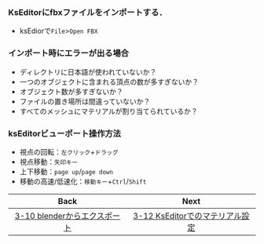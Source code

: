 ### KsEditorにfbxファイルをインポートする．
- ksEdiorで`File`>`Open FBX`  
### インポート時にエラーが出る場合
- ディレクトリに日本語が使われていないか？
- 一つのオブジェクトに含まれる頂点の数が多すぎないか？
- オブジェクト数が多すぎないか？
- ファイルの置き場所は間違っていないか？
- すべてのメッシュにマテリアルが割り当てられているか？

### ksEditorビューポート操作方法
- 視点の回転：`左クリック`+`ドラッグ`  
- 視点移動：`矢印キー`  
- 上下移動：`page up`/`page down`  
- 移動の高速/低速化：`移動キー`+`Ctrl`/`Shift`  

| Back | Next |
|:---:|:---:|
| [3-10 blenderからエクスポート](https://github.com/JSAE-ARCHIVES/MOD-Tutorial/blob/main/3%E7%AB%A0%203D%E3%83%A2%E3%83%87%E3%83%AB%E3%81%AE%E4%BD%9C%E6%88%90/3-10%20blender%E3%81%8B%E3%82%89%E3%82%A8%E3%82%AF%E3%82%B9%E3%83%9D%E3%83%BC%E3%83%88.md) | [3-12 KsEditorでのマテリアル設定](https://github.com/JSAE-ARCHIVES/MOD-Tutorial/blob/main/3%E7%AB%A0%203D%E3%83%A2%E3%83%87%E3%83%AB%E3%81%AE%E4%BD%9C%E6%88%90/3-12%20ksEditor%E3%81%A7%E3%81%AE%E3%83%9E%E3%83%86%E3%83%AA%E3%82%A2%E3%83%AB%E8%A8%AD%E5%AE%9A.md) |

